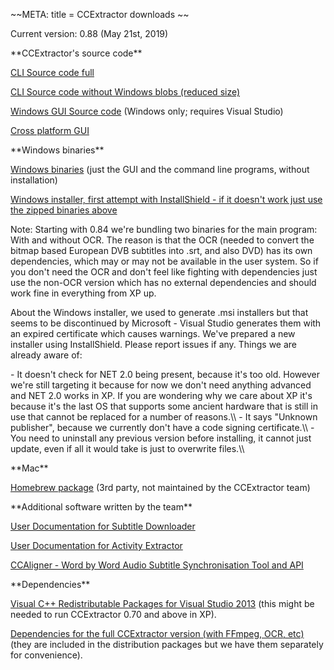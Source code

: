 \~\~META: title = CCExtractor downloads \~\~

Current version: 0.88 (May 21st, 2019)

 **CCExtractor\'s source code\*\*

[CLI Source code
full](https://github.com/CCExtractor/ccextractor/archive/v0.88.zip)

[CLI Source code without Windows blobs (reduced
size)](https://github.com/CCExtractor/ccextractor/releases/download/v0.88/ccextractor-0.88_no_windows.zip)

[Windows GUI Source
code](https://sourceforge.net/projects/ccextractor/files/ccextractor/0.84/CCExtractorGUI.src-0.84.zip/download)
(Windows only; requires Visual Studio)

[Cross platform
GUI](https://github.com/kisselef/ccextractor-gui-qt)

 **Windows binaries\*\*

[Windows
binaries](https://github.com/CCExtractor/ccextractor/releases/download/v0.88/ccextractor.0.88-windows.binaries.zip)
(just the GUI and the command line programs, without installation)

[Windows installer, first attempt with InstallShield - if it doesn\'t
work just use the zipped binaries
above](https://github.com/CCExtractor/ccextractor/releases/download/v0.88/ccextractor_0.88_windows_installer.exe)

Note: Starting with 0.84 we\'re bundling two binaries for the main
program: With and without OCR. The reason is that the OCR (needed to
convert the bitmap based European DVB subtitles into .srt, and also DVD)
has its own dependencies, which may or may not be available in the user
system. So if you don\'t need the OCR and don\'t feel like fighting with
dependencies just use the non-OCR version which has no external
dependencies and should work fine in everything from XP up.

About the Windows installer, we used to generate .msi installers but
that seems to be discontinued by Microsoft - Visual Studio generates
them with an expired certificate which causes warnings. We\'ve prepared
a new installer using InstallShield. Please report issues if any. Things
we are already aware of:

\- It doesn\'t check for NET 2.0 being present, because it\'s too old.
However we\'re still targeting it because for now we don\'t need
anything advanced and NET 2.0 works in XP. If you are wondering why we
care about XP it\'s because it\'s the last OS that supports some ancient
hardware that is still in use that cannot be replaced for a number of
reasons.\\\\ - It says \"Unknown publisher\", because we currently
don\'t have a code signing certificate.\\\\ - You need to uninstall any
previous version before installing, it cannot just update, even if all
it would take is just to overwrite files.\\\\

 **Mac\*\*

[Homebrew
package](https://github.com/Homebrew/homebrew-core/blob/master/Formula/ccextractor.rb)
(3rd party, not maintained by the CCExtractor team)

 **Additional software written by the team\*\*

[ User Documentation for Subtitle Downloader
](http://www.ccextractor.org/doku.php?id=public/gsoc/repository_documentation)

[ User Documentation for Activity Extractor
](http://www.ccextractor.org/doku.php?id=public/codein/activity_extractor_user_docs)

[CCAligner - Word by Word Audio Subtitle Synchronisation Tool and
API](public/gsoc/2017/saurabh)

 **Dependencies\*\*

[Visual C++ Redistributable Packages for Visual Studio
2013](https://www.microsoft.com/en-us/download/details.aspx?id=40784)
(this might be needed to run CCExtractor 0.70 and above in XP).

[Dependencies for the full CCExtractor version (with FFmpeg, OCR,
etc)](https://sourceforge.net/projects/ccextractor/files/ccextractor/0.85-windows.dependencies/CCExtractorDLLs-32bits.zip/download)
(they are included in the distribution packages but we have them
separately for convenience).
